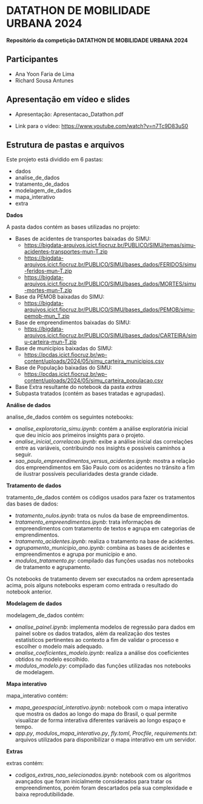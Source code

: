 # DATATHON DE MOBILIDADE URBANA 2024 

**Repositório da competição DATATHON DE MOBILIDADE URBANA 2024**

## Participantes
- Ana Yoon Faria de Lima
- Richard Sousa Antunes

## Apresentação em vídeo e slides

- Apresentação: Apresentacao_Datathon.pdf

- Link para o vídeo: 
https://www.youtube.com/watch?v=n7Tc9D83uS0

## Estrutura de pastas e arquivos

Este projeto está dividido em 6 pastas:

- dados
- analise_de_dados
- tratamento_de_dados
- modelagem_de_dados
- mapa_interativo
- extra


**Dados** 

A pasta dados contém as bases utilizadas no projeto:
- Bases de acidentes de transportes baixadas do SIMU:
    - https://bigdata-arquivos.icict.fiocruz.br/PUBLICO/SIMU/temas/simu-acidentes-transportes-mun-T.zip
    - https://bigdata-arquivos.icict.fiocruz.br/PUBLICO/SIMU/bases_dados/FERIDOS/simu-feridos-mun-T.zip
    - https://bigdata-arquivos.icict.fiocruz.br/PUBLICO/SIMU/bases_dados/MORTES/simu-mortes-mun-T.zip
- Base da PEMOB baixadas do SIMU:
    - https://bigdata-arquivos.icict.fiocruz.br/PUBLICO/SIMU/bases_dados/PEMOB/simu-pemob-mun_T.zip
- Base de empreendimentos baixadas do SIMU:
    - https://bigdata-arquivos.icict.fiocruz.br/PUBLICO/SIMU/bases_dados/CARTEIRA/simu-carteira-mun-T.zip
- Base de municípios baixadas do SIMU:
    - https://pcdas.icict.fiocruz.br/wp-content/uploads/2024/05/simu_carteira_municipios.csv
- Base de População baixadas do SIMU:
    - https://pcdas.icict.fiocruz.br/wp-content/uploads/2024/05/simu_carteira_populacao.csv
- Base Extra resultante do notebook da pasta *extras*
- Subpasta tratados (contém as bases tratadas e agrupadas).

**Análise de dados**

analise_de_dados contém os seguintes notebooks:
- *analise_exploratoria_simu.ipynb*: contém a análise exploratória inicial que deu início aos primeiros insights para o projeto.
- *analise_inicial_correlacao.ipynb*: exibe a análise inicial das correlações entre as variáveis, contribuindo nos insights e possíveis caminhos a seguir.
- *sao_paulo_empreendimentos_versus_acidentes.ipynb*: mostra a relação dos empreendimentos em São Paulo com os acidentes no trânsito a fim de ilustrar possíveis peculiaridades desta grande cidade.

**Tratamento de dados**

tratamento_de_dados contém os códigos usados para fazer os tratamentos das bases de dados:
- *tratamento_nulos.ipynb*: trata os nulos da base de empreendimentos.
- *tratamento_empreendimentos.ipynb*: trata informações de empreendimentos com tratamento de textos e agrupa em categorias de emprendimentos.
- *tratamento_acidentes.ipynb*: realiza o tratamento na base de acidentes.
- *agrupamento_municipio_ano.ipynb*: combina as bases de acidentes e empreendimentos e agrupa por município e ano.
- *modulos_tratamento.py*: compilado das funções usadas nos notebooks de tratamento e agrupamento.

Os notebooks de tratamento devem ser executados na ordem apresentada acima, pois alguns notebooks esperam como entrada o resultado do notebook anterior.

**Modelagem de dados**

modelagem_de_dados contém:
- *analise_painel.ipynb*: implementa modelos de regressão para dados em painel sobre os dados tratados, além da realização dos testes estatísticos pertinentes ao contexto a fim de validar o processo e escolher o modelo mais adequado.
- *analise_coeficientes_modelo.ipynb*: realiza a análise dos coeficientes obtidos no modelo escolhido.
- *modulos_modelo.py*: compilado das funções utilizadas nos notebooks de modelagem.

**Mapa interativo**

mapa_interativo contém:
- *mapa_geoespacial_interativo.ipynb*: notebook com o mapa interativo que mostra os dados ao longo do mapa do Brasil, o qual permite visualizar de forma interativa diferentes variáveis ao longo espaço e tempo.
- *app.py*, *modulos_mapa_interativo.py*, *fly.toml*, *Procfile*, *requirements.txt*: arquivos utilizados para disponibilizar o mapa interativo em um servidor.

**Extras**

extras contém:
- *codigos_extras_nao_selecionados.ipynb*: notebook com os algoritmos avançados que foram inicialmente considerados para tratar os empreendimentos, porém foram descartados pela sua complexidade e baixa reprodutibilidade.